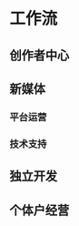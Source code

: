 # 工作流

## 创作者中心

  <Linkcard 
  url="./uploader/deepseek/" 
  title="DeepSeek"  
  logo="/blog/icon/deepseek.png"
  />

## 新媒体

### 平台运营

  <Linkcard 
  url="./media/小红书/" 
  title="小红书"  
  logo="/blog/icon/xiaohongshu.png"
  />

  <Linkcard 
  url="" 
  title="哔哩哔哩~"  
  logo="/blog/icon/bilibili.png"
  />

  <Linkcard 
  url="" 
  title="抖音"  
  logo="/blog/icon/tiktok.png"
  />

  <Linkcard 
  url="" 
  title="视频号"  
  logo="/blog/icon/视频号.png"
  />

### 技术支持

  <Linkcard 
  url="" 
  title="剪映"  
  logo="/blog/icon/jianying.png"
  />

## 独立开发

## 个体户经营
